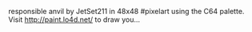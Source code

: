 responsible anvil by JetSet211 in 48x48 #pixelart using the C64 palette. Visit http://paint.lo4d.net/ to draw you… 